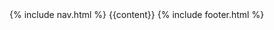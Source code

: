 ---
---
<!doctype html>
<html lang="en">
  <head>
    <meta charset="utf-8">
    <meta name="viewport" content="width=device-width, initial-scale=1">
    <title></title>
    <link href="https://cdn.jsdelivr.net/npm/bootstrap@5.3.1/dist/css/bootstrap.min.css" rel="stylesheet" integrity="sha384-4bw+/aepP/YC94hEpVNVgiZdgIC5+VKNBQNGCHeKRQN+PtmoHDEXuppvnDJzQIu9" crossorigin="anonymous">
    <link href="/css/style.css?v=1" rel="stylesheet">
    <link href="/css/style-breakpoints.css?v=1" rel="stylesheet">
    <link rel="preconnect" href="https://fonts.googleapis.com">
    <link rel="preconnect" href="https://fonts.gstatic.com" crossorigin>
    <link href="https://fonts.googleapis.com/css2?family=Lato:ital,wght@0,100;0,300;0,400;0,700;0,900;1,100;1,300;1,400;1,700;1,900&family=Titillium+Web:ital,wght@0,200;0,300;0,400;0,600;0,700;0,900;1,200;1,300;1,400;1,600;1,700&display=swap" rel="stylesheet">
    <link href="https://fonts.googleapis.com/css2?family=Montserrat:ital,wght@0,100;0,400;0,600;0,700;0,900;1,100;1,400;1,600;1,700;1,900&display=swap" rel="stylesheet">
    </head>
    <body class="bg-black text-white">
        {% include nav.html %}
        {{content}}
        {% include footer.html %}
        <script src="https://cdn.jsdelivr.net/npm/bootstrap@5.3.1/dist/js/bootstrap.bundle.min.js" integrity="sha384-HwwvtgBNo3bZJJLYd8oVXjrBZt8cqVSpeBNS5n7C8IVInixGAoxmnlMuBnhbgrkm" crossorigin="anonymous"></script>
    </body>
</html>